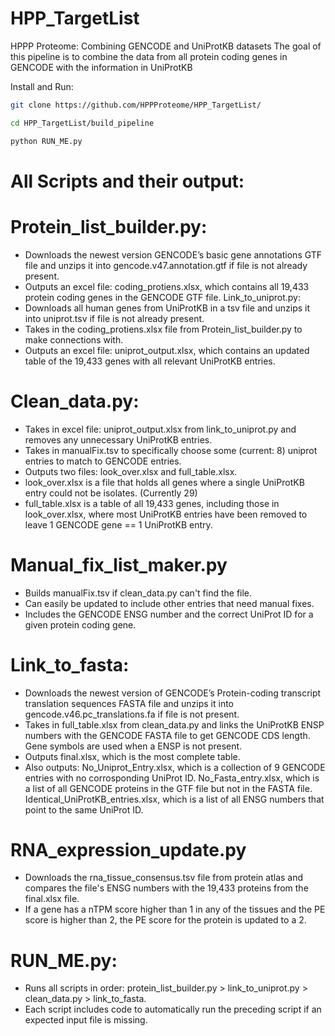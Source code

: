 # HPP_TargetList

HPPP Proteome: Combining GENCODE and UniProtKB datasets
The goal of this pipeline is to combine the data from all protein coding genes in GENCODE with the information in UniProtKB

Install and Run:
```bash
git clone https://github.com/HPPProteome/HPP_TargetList/ 

cd HPP_TargetList/build_pipeline 

python RUN_ME.py
```

# All Scripts and their output:

# Protein_list_builder.py:
-	Downloads the newest version GENCODE’s basic gene annotations GTF file and unzips it into gencode.v47.annotation.gtf if file is not already present.
-	Outputs an excel file: coding_protiens.xlsx, which contains all 19,433 protein coding genes in the GENCODE GTF file.
Link_to_uniprot.py:
-	Downloads all human genes from UniProtKB in a tsv file and unzips it into uniprot.tsv if file is not already present.
-	Takes in the coding_protiens.xlsx file from Protein_list_builder.py to make connections with.
-	Outputs an excel file: uniprot_output.xlsx, which contains an updated table of the 19,433 genes with all relevant UniProtKB entries.

  
# Clean_data.py:
-	Takes in excel file: uniprot_output.xlsx from link_to_uniprot.py and removes any unnecessary UniProtKB entries.
-	Takes in manualFix.tsv to specifically choose some (current: 8) uniprot entries to match to GENCODE entries.
-	Outputs two files: look_over.xlsx and full_table.xlsx.
-	look_over.xlsx is a file that holds all genes where a single UniProtKB entry could not be isolates. (Currently 29)
-	full_table.xlsx is a table of all 19,433 genes, including those in look_over.xlsx, where most UniProtKB entries have been removed to leave 1 GENCODE gene == 1 UniProtKB entry.

# Manual_fix_list_maker.py
- Builds manualFix.tsv if clean_data.py can't find the file.
- Can easily be updated to include other entries that need manual fixes.
- Includes the GENCODE ENSG number and the correct UniProt ID for a given protein coding gene.


# Link_to_fasta:
-	Downloads the newest version of GENCODE’s Protein-coding transcript translation sequences FASTA file and unzips it into gencode.v46.pc_translations.fa if file is not present.
-	Takes in full_table.xlsx from clean_data.py and links the UniProtKB ENSP numbers with the GENCODE FASTA file to get GENCODE CDS length. Gene symbols are used when a ENSP is not present.
-	Outputs final.xlsx, which is the most complete table.
-	Also outputs: No_Uniprot_Entry.xlsx, which is a collection of 9 GENCODE entries with no corrosponding UniProt ID. No_Fasta_entry.xlsx, which is a list of all GENCODE proteins in the GTF file but not in the FASTA file. Identical_UniProtKB_entries.xlsx, which is a list of all ENSG numbers that point to the same UniProt ID.

# RNA_expression_update.py
- Downloads the rna_tissue_consensus.tsv file from protein atlas and compares the file's ENSG numbers with the 19,433 proteins from the final.xlsx file.
- If a gene has a nTPM score higher than 1 in any of the tissues and the PE score is higher than 2, the PE score for the protein is updated to a 2.
# RUN_ME.py:
-	Runs all scripts in order: protein_list_builder.py > link_to_uniprot.py > clean_data.py >  link_to_fasta.
-	Each script includes code to automatically run the preceding script if an expected input file is missing.
